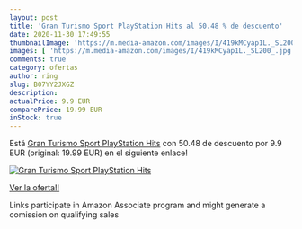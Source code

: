```yaml
---
layout: post
title: 'Gran Turismo Sport PlayStation Hits al 50.48 % de descuento'
date: 2020-11-30 17:49:55
thumbnailImage: 'https://m.media-amazon.com/images/I/419kMCyap1L._SL200_.jpg'
images: [ 'https://m.media-amazon.com/images/I/419kMCyap1L._SL200_.jpg' ]
comments: true
category: ofertas
author: ring
slug: B07YY2JXGZ
description:
actualPrice: 9.9 EUR
comparePrice: 19.99 EUR
inStock: true
---
```


Está [Gran Turismo Sport PlayStation Hits](https://www.amazon.es/dp/B07YY2JXGZ/?tag=tolees-21) con 50.48 de descuento por 9.9 EUR (original: 19.99 EUR) en el siguiente enlace!

[![Gran Turismo Sport PlayStation Hits](https://m.media-amazon.com/images/I/419kMCyap1L._SL200_.jpg)](https://www.amazon.es/dp/B07YY2JXGZ/?tag=tolees-21)

[Ver la oferta!!](https://www.amazon.es/dp/B07YY2JXGZ/?tag=tolees-21)

Links participate in Amazon Associate program and might generate a comission on qualifying sales


